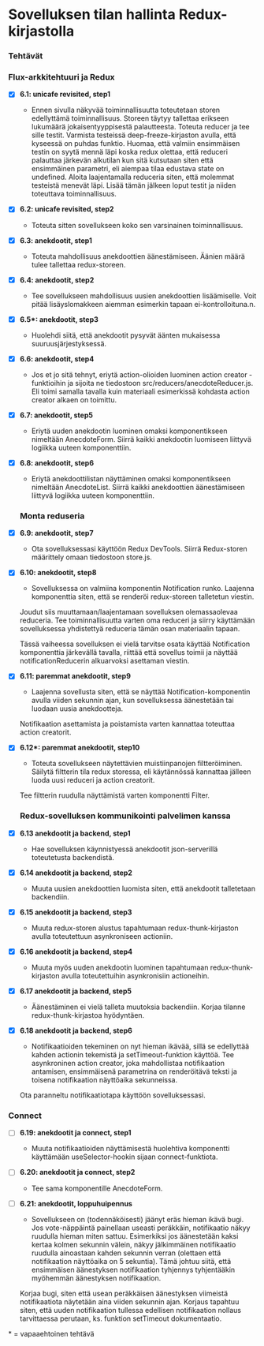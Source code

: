 # Sovelluksen tilan hallinta Redux-kirjastolla

### Tehtävät

### Flux-arkkitehtuuri ja Redux
* [x] **6.1: unicafe revisited, step1**
  * Ennen sivulla näkyvää toiminnallisuutta toteutetaan storen edellyttämä toiminnallisuus. Storeen täytyy tallettaa erikseen lukumäärä jokaisentyyppisestä palautteesta. Toteuta reducer ja tee sille testit. Varmista testeissä deep-freeze-kirjaston avulla, että kyseessä on puhdas funktio. Huomaa, että valmiin ensimmäisen testin on syytä mennä läpi koska redux olettaa, että reduceri palauttaa järkevän alkutilan kun sitä kutsutaan siten että ensimmäinen parametri, eli aiempaa tilaa edustava state on undefined. Aloita laajentamalla reduceria siten, että molemmat testeistä menevät läpi. Lisää tämän jälkeen loput testit ja niiden toteuttava toiminnallisuus.
* [x] **6.2: unicafe revisited, step2**
  * Toteuta sitten sovellukseen koko sen varsinainen toiminnallisuus.
* [x] **6.3: anekdootit, step1**
  * Toteuta mahdollisuus anekdoottien äänestämiseen. Äänien määrä tulee tallettaa redux-storeen.
* [x] **6.4: anekdootit, step2**
  * Tee sovellukseen mahdollisuus uusien anekdoottien lisäämiselle. Voit pitää lisäyslomakkeen aiemman esimerkin tapaan ei-kontrolloituna.n.
* [x] **6.5\*: anekdootit, step3**
  * Huolehdi siitä, että anekdootit pysyvät äänten mukaisessa suuruusjärjestyksessä.
* [x] **6.6: anekdootit, step4**
  * Jos et jo sitä tehnyt, eriytä action-olioiden luominen action creator -funktioihin ja sijoita ne tiedostoon src/reducers/anecdoteReducer.js. Eli toimi samalla tavalla kuin materiaali esimerkissä kohdasta action creator alkaen on toimittu.
* [x] **6.7: anekdootit, step5**
  * Eriytä uuden anekdootin luominen omaksi komponentikseen nimeltään AnecdoteForm. Siirrä kaikki anekdootin luomiseen liittyvä logiikka uuteen komponenttiin.
* [x] **6.8: anekdootit, step6**
  * Eriytä anekdoottilistan näyttäminen omaksi komponentikseen nimeltään AnecdoteList. Siirrä kaikki anekdoottien äänestämiseen liittyvä logiikka uuteen komponenttiin.

  ### Monta reduseria
* [x] **6.9: anekdootit, step7**
  * Ota sovelluksessasi käyttöön Redux DevTools. Siirrä Redux-storen määrittely omaan tiedostoon store.js.
* [x] **6.10: anekdootit, step8**
  * Sovelluksessa on valmiina komponentin Notification runko. Laajenna komponenttia siten, että se renderöi redux-storeen talletetun viestin. 

  Joudut siis muuttamaan/laajentamaan sovelluksen olemassaolevaa reduceria. Tee toiminnallisuutta varten oma reduceri ja siirry käyttämään sovelluksessa yhdistettyä reduceria tämän osan materiaalin tapaan.

  Tässä vaiheessa sovelluksen ei vielä tarvitse osata käyttää Notification komponenttia järkevällä tavalla, riittää että sovellus toimii ja näyttää notificationReducerin alkuarvoksi asettaman viestin.
* [x] **6.11: paremmat anekdootit, step9**
  * Laajenna sovellusta siten, että se näyttää Notification-komponentin avulla viiden sekunnin ajan, kun sovelluksessa äänestetään tai luodaan uusia anekdootteja.

  Notifikaation asettamista ja poistamista varten kannattaa toteuttaa action creatorit. 
* [x] **6.12\*: paremmat anekdootit, step10**
  * Toteuta sovellukseen näytettävien muistiinpanojen filtteröiminen. Säilytä filtterin tila redux storessa, eli käytännössä kannattaa jälleen luoda uusi reduceri ja action creatorit.

  Tee filtterin ruudulla näyttämistä varten komponentti Filter.

  ### Redux-sovelluksen kommunikointi palvelimen kanssa
* [x] **6.13 anekdootit ja backend, step1**
  * Hae sovelluksen käynnistyessä anekdootit json-serverillä toteutetusta backendistä.
* [x] **6.14 anekdootit ja backend, step2**
  * Muuta uusien anekdoottien luomista siten, että anekdootit talletetaan backendiin.
* [x] **6.15 anekdootit ja backend, step3**
  * Muuta redux-storen alustus tapahtumaan redux-thunk-kirjaston avulla toteutettuun asynkroniseen actioniin.
* [x] **6.16 anekdootit ja backend, step4**
  * Muuta myös uuden anekdootin luominen tapahtumaan redux-thunk-kirjaston avulla toteutettuihin asynkronisiin actioneihin.
* [x] **6.17 anekdootit ja backend, step5**
  * Äänestäminen ei vielä talleta muutoksia backendiin. Korjaa tilanne redux-thunk-kirjastoa hyödyntäen.
* [x] **6.18 anekdootit ja backend, step6**
  * Notifikaatioiden tekeminen on nyt hieman ikävää, sillä se edellyttää kahden actionin tekemistä ja setTimeout-funktion käyttöä. Tee asynkroninen action creator, joka mahdollistaa notifikaation antamisen, ensimmäisenä parametrina on renderöitävä teksti ja toisena notifikaation näyttöaika sekunneissa.

  Ota paranneltu notifikaatiotapa käyttöön sovelluksessasi.

### Connect
* [ ] **6.19: anekdootit ja connect, step1**
  * Muuta notifikaatioiden näyttämisestä huolehtiva komponentti käyttämään useSelector-hookin sijaan connect-funktiota.
* [ ] **6.20: anekdootit ja connect, step2**
  * Tee sama komponentille AnecdoteForm.
* [ ] **6.21: anekdootit, loppuhuipennus**
  * Sovellukseen on (todennäköisesti) jäänyt eräs hieman ikävä bugi. Jos vote-näppäintä painellaan useasti peräkkäin, notifikaatio näkyy ruudulla hieman miten sattuu. Esimerkiksi jos äänestetään kaksi kertaa kolmen sekunnin välein, näkyy jälkimmäinen notifikaatio ruudulla ainoastaan kahden sekunnin verran (olettaen että notifikaation näyttöaika on 5 sekuntia). Tämä johtuu siitä, että ensimmäisen äänestyksen notifikaation tyhjennys tyhjentääkin myöhemmän äänestyksen notifikaation.

  Korjaa bugi, siten että usean peräkkäisen äänestyksen viimeistä notifikaatiota näytetään aina viiden sekunnin ajan. Korjaus tapahtuu siten, että uuden notifikaation tullessa edellisen notifikaation nollaus tarvittaessa perutaan, ks. funktion setTimeout dokumentaatio.

\* = vapaaehtoinen tehtävä
